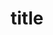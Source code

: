---
layout: "category"
category: "football"
title: "title"
sitemap:
  priority: 0.8
  changefreq: weekly
---
